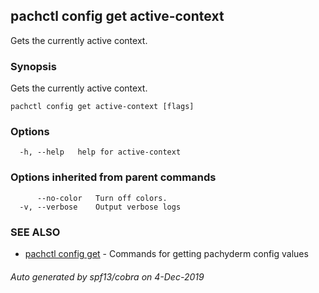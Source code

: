 ## pachctl config get active-context

Gets the currently active context.

### Synopsis

Gets the currently active context.

```
pachctl config get active-context [flags]
```

### Options

```
  -h, --help   help for active-context
```

### Options inherited from parent commands

```
      --no-color   Turn off colors.
  -v, --verbose    Output verbose logs
```

### SEE ALSO

* [pachctl config get](pachctl_config_get.md)	 - Commands for getting pachyderm config values

###### Auto generated by spf13/cobra on 4-Dec-2019

